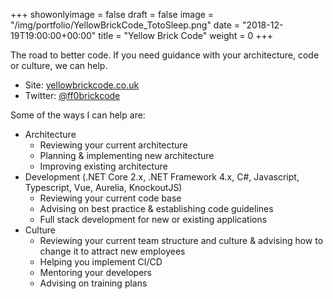 +++
showonlyimage = false
draft = false
image = "/img/portfolio/YellowBrickCode_TotoSleep.png"
date = "2018-12-19T19:00:00+00:00"
title = "Yellow Brick Code"
weight = 0
+++

The road to better code. If you need guidance with your architecture, code or culture, we can help.
<!--more-->

- Site: [yellowbrickcode.co.uk](//yellowbrickcode.co.uk)
- Twitter: [@ff0brickcode](//twitter.com/ff0brickcode)


Some of the ways I can help are:

- Architecture
  - Reviewing your current architecture
  - Planning & implementing new architecture
  - Improving existing architecture
- Development (.NET Core 2.x, .NET Framework 4.x, C#, Javascript, Typescript, Vue, Aurelia, KnockoutJS)
  - Reviewing your current code base
  - Advising on best practice & establishing code guidelines
  - Full stack development for new or existing applications
- Culture
  - Reviewing your current team structure and culture & advising how to change it to attract new employees
  - Helping you implement CI/CD
  - Mentoring your developers
  - Advising on training plans
